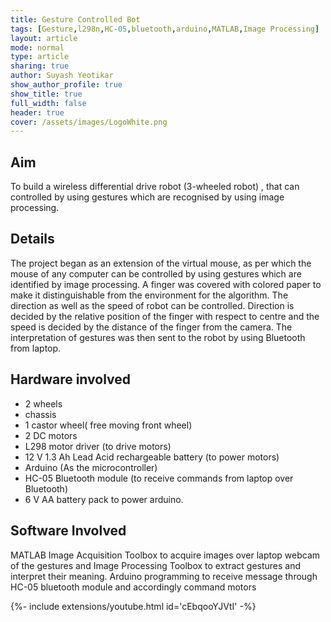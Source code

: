 ```yaml
---
title: Gesture Controlled Bot
tags: [Gesture,l298n,HC-05,bluetooth,arduino,MATLAB,Image Processing]
layout: article
mode: normal
type: article
sharing: true
author: Suyash Yeotikar
show_author_profile: true
show_title: true
full_width: false
header: true
cover: /assets/images/LogoWhite.png
---
```


## Aim
To build a wireless differential drive robot (3-wheeled robot) , that can controlled by using gestures which are recognised by using image processing.
<!--more-->

## Details
The project began as an extension of the virtual mouse, as per which the mouse of any computer can be controlled by using gestures which are identified by image processing. A finger was covered with colored paper to make it distinguishable from the environment for the algorithm. The direction as well as the speed of robot can be controlled. Direction is decided by the relative position of the finger with respect to centre and the speed is decided by the distance of the finger from the camera. The interpretation of gestures was then sent to the robot by using Bluetooth from laptop.


## Hardware involved
- 2 wheels
- chassis
- 1 castor wheel( free moving front wheel)
- 2 DC motors
- L298 motor driver (to drive motors)
- 12 V 1.3 Ah Lead Acid rechargeable battery (to power motors)
- Arduino (As the microcontroller)
- HC-05 Bluetooth module (to receive commands from laptop over Bluetooth)
- 6 V AA battery pack to power arduino.

## Software Involved
MATLAB Image Acquisition Toolbox to acquire images over laptop webcam of the gestures and Image Processing Toolbox to extract gestures and interpret their meaning. Arduino programming to receive message through HC-05 bluetooth module and accordingly command motors

<div>{%- include extensions/youtube.html id='cEbqooYJVtI' -%}</div>
